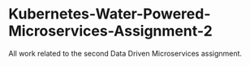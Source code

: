 # Kubernetes-Water-Powered-Microservices-Assignment-2
All work related to the second Data Driven Microservices assignment.
